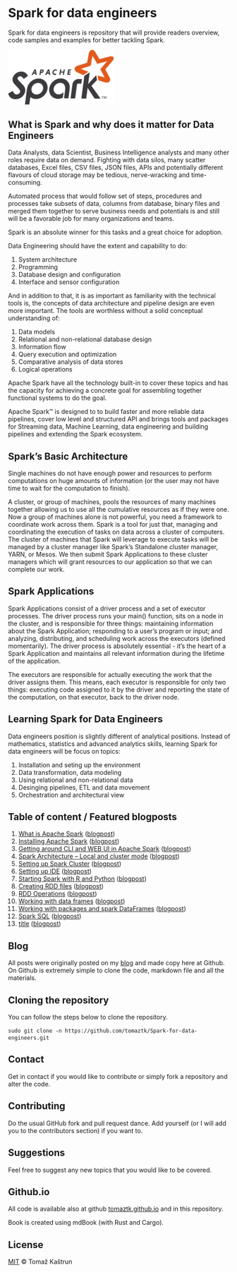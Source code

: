 # Spark for data engineers

Spark for data engineers is repository that will provide readers overview, code samples and examples for better tackling Spark.

<img src="images/Spark_logo.png"  width="240" />


## What is Spark and why does it matter for Data Engineers

Data Analysts, data Scientist, Business Intelligence analysts and many other roles require data on demand.
Fighting with data silos, many scatter databases, Excel files, CSV files, JSON files, APIs and  potentially different flavours of cloud storage may be tedious, nerve-wracking
and time-consuming.

Automated process that would follow set of steps, procedures and processes take subsets of data, columns from database, binary files and merged them together to 
serve business needs and potentials is and still will be a favorable job for many organizations and teams.

Spark is an absolute winner for this tasks and a great choice for adoption.

Data Engineering should have the extent and capability to do:

1. System architecture
1. Programming
1. Database design and configuration
1. Interface and sensor configuration


And in addition to that, it is as important as familiarity with the technical tools is, the concepts of data architecture and pipeline design are even more important. The tools are worthless without a solid conceptual understanding of:

1. Data models
1. Relational and non-relational database design
1. Information flow
1. Query execution and optimization
1. Comparative analysis of data stores
1. Logical operations

Apache Spark have all the technology built-in to cover these topics and has the capacity for achieving a concrete goal for assembling together functional systems to do the goal.


Apache Spark™ is designed to to build faster and more reliable data pipelines, cover low level and structured API and brings tools and packages for Streaming data, Machine Learning, data engineering and building pipelines and extending the Spark ecosystem.

## Spark’s Basic Architecture

Single machines do not have enough power and resources to perform computations on huge amounts of information (or the user may not have time to wait for the computation to finish). 

A cluster, or group of machines, pools the resources of many machines together allowing us to use all the cumulative  resources as if they were one. Now a group of machines alone is not powerful, you need a framework to coordinate  work across them. Spark is a tool for just that, managing and coordinating the execution of tasks on data across a  cluster of computers.
The cluster of machines that Spark will leverage to execute tasks will be managed by a cluster manager like Spark’s  Standalone cluster manager, YARN, or Mesos. We then submit Spark Applications to these cluster managers which will  grant resources to our application so that we can complete our work.

## Spark Applications

Spark Applications consist of a driver process and a set of executor processes. The driver process runs your main() function, sits on a node in the cluster, and is responsible for three things: maintaining information about the Spark  Application; responding to a user’s program or input; and analyzing, distributing, and scheduling work across the  executors (defined momentarily). The driver process is absolutely essential - it’s the heart of a Spark Application and  maintains all relevant information during the lifetime of the application.

The executors are responsible for actually executing the work that the driver assigns them. This means, each executor is responsible for only two things: executing code assigned to it by the driver and reporting the state of the computation, on that executor, back to the driver node.


## Learning Spark for Data Engineers

Data engineers position is slightly different of analytical positions. Instead of mathematics, statistics and advanced analytics skills, learning Spark for data engineers will be focus on topics:

1. Installation and seting up the environment
1. Data transformation, data modeling 
1. Using relational and non-relational data
1. Desinging pipelines, ETL and data movement
1. Orchestration and architectural view


## Table of content / Featured blogposts 


1. [What is Apache Spark](https://github.com/tomaztk/Spark-for-data-engineers/blob/main/SparkEngineers/01_what-is-apache-spark.md) ([blogpost](https://tomaztsql.wordpress.com/2021/12/01/advent-of-2021-day-1-what-is-apache-spark/))
1. [Installing Apache Spark](https://github.com/tomaztk/Spark-for-data-engineers/blob/main/SparkEngineers/02_installing-apache-spark.md) ([blogpost]())
1. [Getting around CLI and WEB UI in Apache Spark](https://github.com/tomaztk/Spark-for-data-engineers/blob/main/SparkEngineers/03_getting-to-know-CLI-and-WEB-UI.md) ([blogpost]())
1. [Spark Architecture – Local and cluster mode](https://github.com/tomaztk/Spark-for-data-engineers/blob/main/SparkEngineers/04_Spark-Architecture-Local-and-cluster-mode.md) ([blogpost]())
1. [Setting up Spark Cluster]() ([blogpost](https://github.com/tomaztk/Spark-for-data-engineers/blob/main/SparkEngineers/05_setting-up-Spark-cluster.md))
1. [Setting up IDE](https://github.com/tomaztk/Spark-for-data-engineers/blob/main/SparkEngineers/06_Setting-up-IDE.md) ([blogpost]())
1. [Starting Spark with R and Python](https://github.com/tomaztk/Spark-for-data-engineers/blob/main/SparkEngineers/07_Spark-with-R-and-Python.md) ([blogpost]())
1. [Creating RDD files](https://github.com/tomaztk/Spark-for-data-engineers/blob/main/SparkEngineers/08_Creating-RDD-files.md) ([blogpost]())
1. [RDD Operations](https://github.com/tomaztk/Spark-for-data-engineers/blob/main/SparkEngineers/09_RDD-Operations.md) ([blogpost]())
1. [Working with data frames](https://github.com/tomaztk/Spark-for-data-engineers/blob/main/SparkEngineers/10_Working-with-data-frames.md) ([blogpost]())
1. [Working with packages and spark DataFrames](https://github.com/tomaztk/Spark-for-data-engineers/blob/main/SparkEngineers/11_Working-with-packages-and-spark-dataframes.md) ([blogpost]())
1. [Spark SQL](https://github.com/tomaztk/Spark-for-data-engineers/blob/main/SparkEngineers/12_Spark-SQL.md) ([blogpost]())
1. [title]() ([blogpost]())


 ## Blog

 All posts were originally posted on my [blog](https://tomaztsql.wordpress.com) and made copy here at Github. On Github is extremely simple to clone the code, markdown file and all the materials.

 ## Cloning the repository
 You can follow the steps below to clone the repository.

 ```
sudo git clone -n https://github.com/tomaztk/Spark-for-data-engineers.git
 ```

 ## Contact
 Get in contact if you would like to contribute or simply fork a repository and alter the code.

 ## Contributing
 Do the usual GitHub fork and pull request dance. Add yourself (or I will add you to the contributors section) if you want to. 


 ## Suggestions
 Feel free to suggest any new topics that you would like to be covered.

 ## Github.io
All code is available also at github  [tomaztk.github.io](https://tomaztk.github.io) and in this repository.

Book is created using mdBook (with Rust and Cargo).

 ## License
 [MIT](https://choosealicense.com/licenses/mit/) © Tomaž Kaštrun
